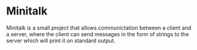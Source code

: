 # Minitalk
Minitalk is a small project that allows communictation between a client and a server, where the client can send messages in the form of strings to the server which will print it on standard output.
